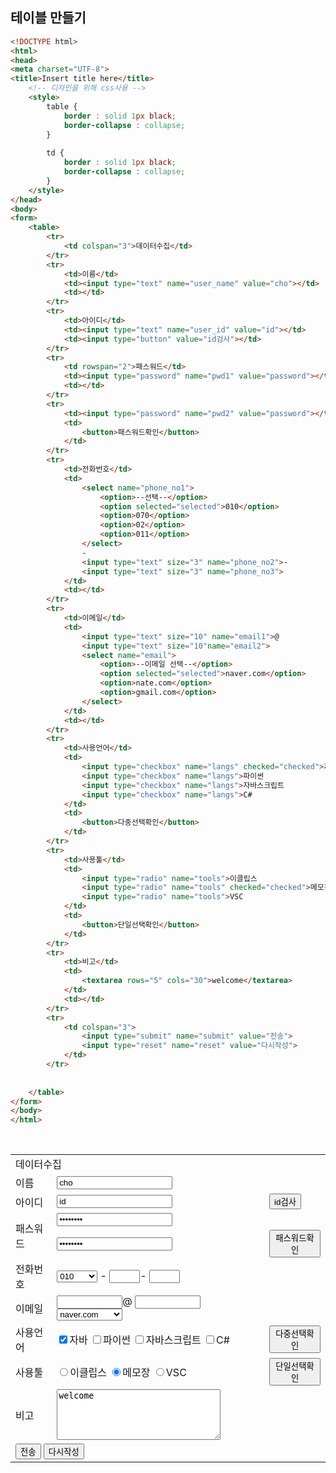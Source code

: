 ## 테이블 만들기

```html
<!DOCTYPE html>
<html>
<head>
<meta charset="UTF-8">
<title>Insert title here</title>
	<!-- 디자인을 위해 css사용 -->
    <style>
		table { 
			border : solid 1px black;
			border-collapse : collapse;
		}
		
		td {
			border : solid 1px black;
			border-collapse : collapse;
		}
	</style>
</head>
<body>
<form>
	<table>
		<tr>
			<td colspan="3">데이터수집</td>
		</tr>
		<tr>
			<td>이름</td>
			<td><input type="text" name="user_name" value="cho"></td>
			<td></td>
		</tr>
		<tr>
			<td>아이디</td>
			<td><input type="text" name="user_id" value="id"></td>
			<td><input type="button" value="id검사"></td>
		</tr>
		<tr>
			<td rowspan="2">패스워드</td>
			<td><input type="password" name="pwd1" value="password"></td>
			<td></td>
		</tr>
		<tr>
			<td><input type="password" name="pwd2" value="password"></td>
			<td>
				<button>패스워드확인</button>
			</td>
		</tr>
		<tr>
			<td>전화번호</td>
			<td>
				<select name="phone_no1">
					<option>--선택--</option>
					<option selected="selected">010</option>
					<option>070</option>
					<option>02</option>
					<option>011</option>
				</select>
				-
				<input type="text" size="3" name="phone_no2">-
				<input type="text" size="3" name="phone_no3">
			</td>
			<td></td>
		</tr>
		<tr>
			<td>이메일</td>
			<td>
				<input type="text" size="10" name="email1">@
				<input type="text" size="10"name="email2">
				<select name="email">
					<option>--이메일 선택--</option>
					<option selected="selected">naver.com</option>
					<option>nate.com</option>
					<option>gmail.com</option>
				</select>
			</td>
			<td></td>
		</tr>
		<tr>
			<td>사용언어</td>
			<td>
				<input type="checkbox" name="langs" checked="checked">자바
				<input type="checkbox" name="langs">파이썬
				<input type="checkbox" name="langs">자바스크립트
				<input type="checkbox" name="langs">C#
			</td>
			<td>
				<button>다중선택확인</button>
			</td>
		</tr>
		<tr>
			<td>사용툴</td>
			<td>
				<input type="radio" name="tools">이클립스
				<input type="radio" name="tools" checked="checked">메모장
				<input type="radio" name="tools">VSC
			</td>
			<td>
				<button>단일선택확인</button>
			</td>
		</tr>
		<tr>
			<td>비고</td>
			<td>
				<textarea rows="5" cols="30">welcome</textarea>
			</td>
			<td></td>
		</tr>
		<tr>
			<td colspan="3">
				<input type="submit" name="submit" value="전송">
				<input type="reset" name="reset" value="다시작성">
			</td>
		</tr>
	
	
	</table>
</form>
</body>
</html>
```



<form>
	<table>
		<tr>
			<td colspan="3">데이터수집</td>
		</tr>
		<tr>
			<td>이름</td>
			<td><input type="text" name="user_name" value="cho"></td>
			<td></td>
		</tr>
		<tr>
			<td>아이디</td>
			<td><input type="text" name="user_id" value="id"></td>
			<td><input type="button" value="id검사"></td>
		</tr>
		<tr>
			<td rowspan="2">패스워드</td>
			<td><input type="password" name="pwd1" value="password"></td>
			<td></td>
		</tr>
		<tr>
			<td><input type="password" name="pwd2" value="password"></td>
			<td>
				<button>패스워드확인</button>
			</td>
		</tr>
		<tr>
			<td>전화번호</td>
			<td>
				<select name="phone_no1">
					<option>--선택--</option>
					<option selected="selected">010</option>
					<option>070</option>
					<option>02</option>
					<option>011</option>
				</select>
				-
				<input type="text" size="3" name="phone_no2">-
				<input type="text" size="3" name="phone_no3">
			</td>
			<td></td>
		</tr>
		<tr>
			<td>이메일</td>
			<td>
				<input type="text" size="10" name="email1">@
				<input type="text" size="10"name="email2">
				<select name="email">
					<option>--이메일 선택--</option>
					<option selected="selected">naver.com</option>
					<option>nate.com</option>
					<option>gmail.com</option>
				</select>
			</td>
			<td></td>
		</tr>
		<tr>
			<td>사용언어</td>
			<td>
				<input type="checkbox" name="langs" checked="checked">자바
				<input type="checkbox" name="langs">파이썬
				<input type="checkbox" name="langs">자바스크립트
				<input type="checkbox" name="langs">C#
			</td>
			<td>
				<button>다중선택확인</button>
			</td>
		</tr>
		<tr>
			<td>사용툴</td>
			<td>
				<input type="radio" name="tools">이클립스
				<input type="radio" name="tools" checked="checked">메모장
				<input type="radio" name="tools">VSC
			</td>
			<td>
				<button>단일선택확인</button>
			</td>
		</tr>
		<tr>
			<td>비고</td>
			<td>
				<textarea rows="5" cols="30">welcome</textarea>
			</td>
			<td></td>
		</tr>
		<tr>
			<td colspan="3">
				<input type="submit" name="submit" value="전송">
				<input type="reset" name="reset" value="다시작성">
			</td>
		</tr>

​	

